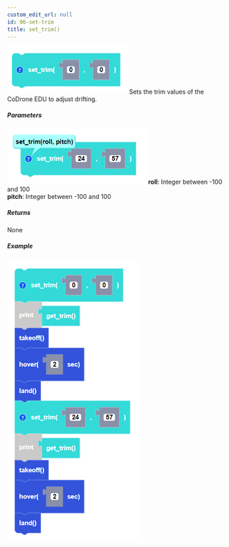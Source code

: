 ```yaml
---
custom_edit_url: null
id: 06-set-trim
title: set_trim()
---
```


![set trim block image](set_trim.PNG)
Sets the trim values of the CoDrone EDU to adjust drifting.

##### Parameters
![set trim block param image](set_trim_params.PNG)
**roll**: Integer between -100 and 100 <br /> 
**pitch**: Integer between -100 and 100 <br /> 

##### Returns

None

##### Example

![set trim example](set_trim_example.PNG)

